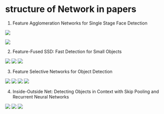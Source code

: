 # structure of Network in papers

1. Feature Agglomeration Networks for Single Stage Face Detection

![](https://github.com/busyboxs/Some-resources-useful-for-me/blob/master/images/FAN1.png)

![](https://github.com/busyboxs/Some-resources-useful-for-me/blob/master/images/FAN2.png)

2. Feature-Fused SSD: Fast Detection for Small Objects

![](https://github.com/busyboxs/Some-resources-useful-for-me/blob/master/images/FSSD.png)
![](https://github.com/busyboxs/Some-resources-useful-for-me/blob/master/images/FSSD1.png)
![](https://github.com/busyboxs/Some-resources-useful-for-me/blob/master/images/FSSD2.png)

3. Feature Selective Networks for Object Detection

![](https://github.com/busyboxs/Some-resources-useful-for-me/blob/master/images/FSN1.png)
![](https://github.com/busyboxs/Some-resources-useful-for-me/blob/master/images/FSN2.png)
![](https://github.com/busyboxs/Some-resources-useful-for-me/blob/master/images/FSN3.png)
![](https://github.com/busyboxs/Some-resources-useful-for-me/blob/master/images/FSN4.png)

4. Inside-Outside Net: Detecting Objects in Context with Skip Pooling and Recurrent Neural Networks

![](https://github.com/busyboxs/Some-resources-useful-for-me/blob/master/images/ION1.png)
![](https://github.com/busyboxs/Some-resources-useful-for-me/blob/master/images/ION2.png)
![](https://github.com/busyboxs/Some-resources-useful-for-me/blob/master/images/ION3.png)

